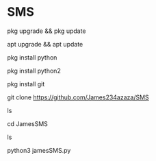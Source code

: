 # SMS

pkg upgrade && pkg update

apt upgrade && apt update

pkg install python

pkg install python2

pkg install git

git clone https://github.com/James234azaza/SMS

ls

cd JamesSMS

ls

python3 jamesSMS.py

